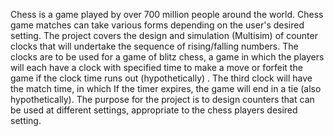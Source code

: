 Chess is a game played by over 700 million people around the world. Chess game matches can take various forms depending on the user's desired setting. The project covers the design and simulation (Multisim) of counter clocks that will undertake the sequence of rising/falling numbers. The clocks are to be used for a game of blitz chess, a game in which the players will each have a clock with specified time to make a move or forfeit the game if the clock time runs out (hypothetically) . The third clock will have the match time, in which If the timer expires, the game will end in a tie (also hypothetically). The purpose for the project is to design counters that can be used at different settings, appropriate to the chess players desired setting.
